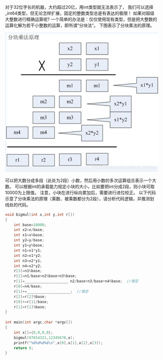 对于32位字长的机器，大约超过20亿，用int类型就无法表示了，
我们可以选择_int64类型，但无论怎样扩展，固定的整数类型总是有表达的极限！
如果对超级大整数进行精确运算呢?
一个简单的办法是：仅仅使用现有类型，但是把大整数的运算化解为若干小整数的运算，即所谓“分块法”。
下图表示了分块乘法的原理。

![分块乘法](大数乘法.png)

可以把大数分成多段（此处为2段）小数，然后用小数的多次运算组合表示一个大数。
可以根据int的承载能力规定小块的大小，比如要把int分成2段，则小块可取10000为上限值。
注意，小块在进行纵向累加后，需要进行进位校正。
以下代码示意了分块乘法的原理（乘数、被乘数都分为2段），请分析代码逻辑，并推测划线处的代码。

```c++
void bigmul(int x,int y,int r[])
{ 
	int base=10000;
	int x2=x/base;
	int x1=x%base;
	int y2=y/base;
	int y1=y%base;
	int n1=x1*y1;
	int n2=x1*y2;
	int n3=x2*y1;
	int n4=x2*y2;
	r[3]=n1%base;
	r[2]=n1/base+n2%base+n3%base;
	r[1]=____________________ n2/base+n3/base+n4%base;  //填空
	r[0]=n4/base;
	r[1]+=____________________;  //填空
	r[2]=r[2]%base;
	r[0]+=r[1]/base;
	r[1]=r[1]%base;
}

int main(int argc,char *argv[])
{ 
	int x[]={0,0,0,0};
	bigmul(87654321,12345678,x);
	printf("%d%d%d%d\n",x[0],x[1],x[2],x[3]);
	return 0;
}
```